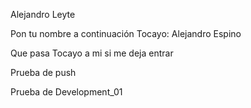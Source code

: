 Alejandro Leyte

Pon tu nombre a continuación Tocayo:  Alejandro Espino

Que pasa Tocayo a mi si me deja entrar

Prueba de push

Prueba de Development_01